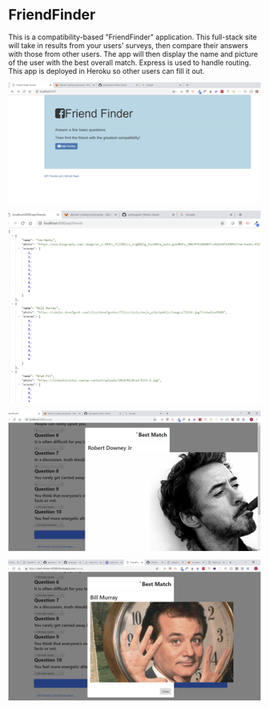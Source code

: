 # FriendFinder

This is a compatibility-based "FriendFinder" application. This full-stack site will take in results from your users' surveys, then compare their answers with those from other users. The app will then display the name and picture of the user with the best overall match.
 Express is used to handle routing. This app is deployed in Heroku so other users can fill it out.
 

![](https://github.com/yeshugaire/FriendFinder/blob/master/readmeimages/screenshot1.png)

![](https://github.com/yeshugaire/FriendFinder/blob/master/readmeimages/screenshot2.png)


![](https://github.com/yeshugaire/FriendFinder/blob/master/readmeimages/screenshot3.png)


![](https://github.com/yeshugaire/FriendFinder/blob/master/readmeimages/screenshot5.png)


